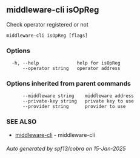 ## middleware-cli isOpReg

Check operator registered or not

```
middleware-cli isOpReg [flags]
```

### Options

```
  -h, --help              help for isOpReg
      --operator string   operator address
```

### Options inherited from parent commands

```
      --middleware string    middleware address
      --private-key string   private key to use
      --provider string      provider to use
```

### SEE ALSO

* [middleware-cli](../middleware-cli.md)	 - middleware-cli

###### Auto generated by spf13/cobra on 15-Jan-2025
